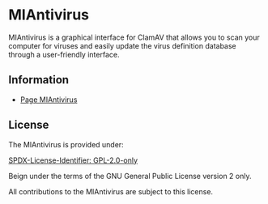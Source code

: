 # MIAntivirus

MIAntivirus is a graphical interface for ClamAV that allows you to scan your computer for viruses and easily update the virus definition database through a user-friendly interface.

## Information

- [Page MIAntivirus](https://www.mestredainfo.com.br/p/miantivirus.html)

## License

The MIAntivirus is provided under:

[SPDX-License-Identifier: GPL-2.0-only](https://spdx.org/licenses/GPL-2.0-only.html)

Beign under the terms of the GNU General Public License version 2 only.

All contributions to the MIAntivirus are subject to this license.
